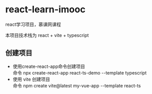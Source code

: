 # react-learn-imooc
react学习项目，慕课网课程

本项目技术栈为  react + vite + typescript

## 创建项目  
* 使用create-react-app命令创建项目  
命令 npx create-react-app react-ts-demo --template typescript  
* 使用 vite 创建项目  
命令 npm create vite@latest my-vue-app --template react-ts  
